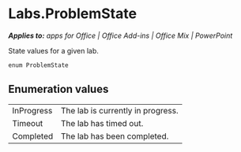 
# Labs.ProblemState

 _**Applies to:** apps for Office | Office Add-ins | Office Mix | PowerPoint_

State values for a given lab.

```
enum ProblemState
```


## Enumeration values


|||
|:-----|:-----|
|InProgress|The lab is currently in progress.|
|Timeout|The lab has timed out.|
|Completed|The lab has been completed.|
